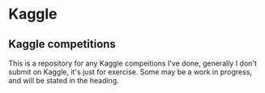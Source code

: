 # Kaggle
## Kaggle competitions


This is a repository for any Kaggle compeitions I've done, generally I don't submit on Kaggle, it's just for exercise. Some may be a work in progress, and will be stated in the heading.

